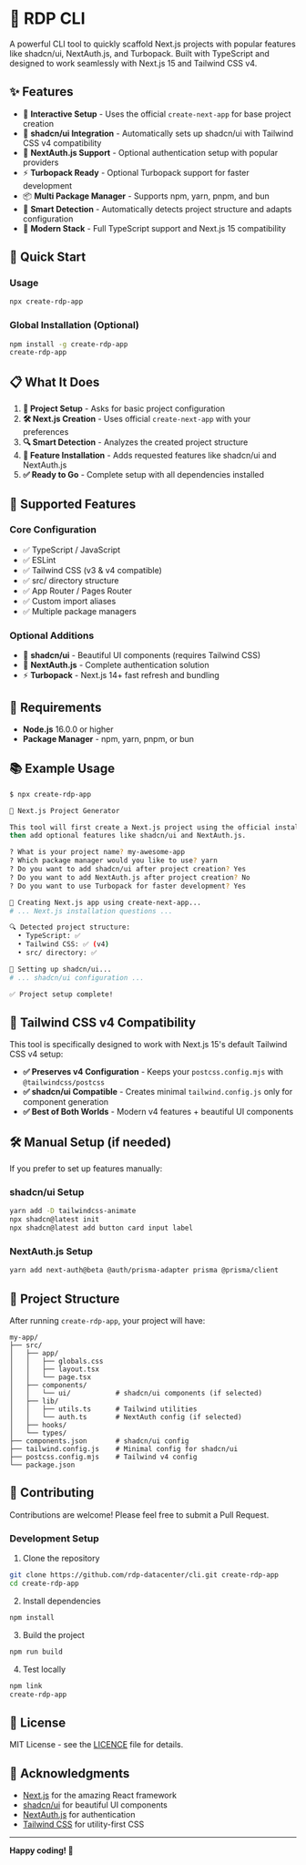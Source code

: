 # 🚀 RDP CLI

A powerful CLI tool to quickly scaffold Next.js projects with popular features like shadcn/ui, NextAuth.js, and Turbopack. Built with TypeScript and designed to work seamlessly with Next.js 15 and Tailwind CSS v4.

## ✨ Features

- 🎯 **Interactive Setup** - Uses the official `create-next-app` for base project creation
- 🎨 **shadcn/ui Integration** - Automatically sets up shadcn/ui with Tailwind CSS v4 compatibility
- 🔐 **NextAuth.js Support** - Optional authentication setup with popular providers
- ⚡ **Turbopack Ready** - Optional Turbopack support for faster development
- 📦 **Multi Package Manager** - Supports npm, yarn, pnpm, and bun
- 🔧 **Smart Detection** - Automatically detects project structure and adapts configuration
- 🌟 **Modern Stack** - Full TypeScript support and Next.js 15 compatibility

## 🚀 Quick Start

### Usage

```bash
npx create-rdp-app
```

### Global Installation (Optional)

```bash
npm install -g create-rdp-app
create-rdp-app
```

## 📋 What It Does

1. **🎯 Project Setup** - Asks for basic project configuration
2. **🛠️ Next.js Creation** - Uses official `create-next-app` with your preferences
3. **🔍 Smart Detection** - Analyzes the created project structure
4. **🎨 Feature Installation** - Adds requested features like shadcn/ui and NextAuth.js
5. **✅ Ready to Go** - Complete setup with all dependencies installed

## 🎨 Supported Features

### Core Configuration
- ✅ TypeScript / JavaScript
- ✅ ESLint
- ✅ Tailwind CSS (v3 & v4 compatible)
- ✅ src/ directory structure
- ✅ App Router / Pages Router
- ✅ Custom import aliases
- ✅ Multiple package managers

### Optional Additions
- 🎨 **shadcn/ui** - Beautiful UI components (requires Tailwind CSS)
- 🔐 **NextAuth.js** - Complete authentication solution
- ⚡ **Turbopack** - Next.js 14+ fast refresh and bundling

## 🔧 Requirements

- **Node.js** 16.0.0 or higher
- **Package Manager** - npm, yarn, pnpm, or bun

## 📚 Example Usage

```bash
$ npx create-rdp-app

🚀 Next.js Project Generator

This tool will first create a Next.js project using the official installer,
then add optional features like shadcn/ui and NextAuth.js.

? What is your project name? my-awesome-app
? Which package manager would you like to use? yarn
? Do you want to add shadcn/ui after project creation? Yes
? Do you want to add NextAuth.js after project creation? No
? Do you want to use Turbopack for faster development? Yes

🚀 Creating Next.js app using create-next-app...
# ... Next.js installation questions ...

🔍 Detected project structure:
  • TypeScript: ✅
  • Tailwind CSS: ✅ (v4)
  • src/ directory: ✅

🎨 Setting up shadcn/ui...
# ... shadcn/ui configuration ...

✅ Project setup complete!
```

## 🎯 Tailwind CSS v4 Compatibility

This tool is specifically designed to work with Next.js 15's default Tailwind CSS v4 setup:

- **✅ Preserves v4 Configuration** - Keeps your `postcss.config.mjs` with `@tailwindcss/postcss`
- **✅ shadcn/ui Compatible** - Creates minimal `tailwind.config.js` only for component generation
- **✅ Best of Both Worlds** - Modern v4 features + beautiful UI components

## 🛠️ Manual Setup (if needed)

If you prefer to set up features manually:

### shadcn/ui Setup
```bash
yarn add -D tailwindcss-animate
npx shadcn@latest init
npx shadcn@latest add button card input label
```

### NextAuth.js Setup
```bash
yarn add next-auth@beta @auth/prisma-adapter prisma @prisma/client
```

## 📁 Project Structure

After running `create-rdp-app`, your project will have:

```
my-app/
├── src/
│   ├── app/
│   │   ├── globals.css
│   │   ├── layout.tsx
│   │   └── page.tsx
│   ├── components/
│   │   └── ui/           # shadcn/ui components (if selected)
│   ├── lib/
│   │   ├── utils.ts      # Tailwind utilities
│   │   └── auth.ts       # NextAuth config (if selected)
│   ├── hooks/
│   └── types/
├── components.json       # shadcn/ui config
├── tailwind.config.js    # Minimal config for shadcn/ui
├── postcss.config.mjs    # Tailwind v4 config
└── package.json
```

## 🤝 Contributing

Contributions are welcome! Please feel free to submit a Pull Request.

### Development Setup

1. Clone the repository
```bash
git clone https://github.com/rdp-datacenter/cli.git create-rdp-app
cd create-rdp-app
```

2. Install dependencies
```bash
npm install
```

3. Build the project
```bash
npm run build
```

4. Test locally
```bash
npm link
create-rdp-app
```

## 📄 License

MIT License - see the [LICENCE](LICENCE) file for details.

## 🙏 Acknowledgments

- [Next.js](https://nextjs.org/) for the amazing React framework
- [shadcn/ui](https://ui.shadcn.com/) for beautiful UI components
- [NextAuth.js](https://next-auth.js.org/) for authentication
- [Tailwind CSS](https://tailwindcss.com/) for utility-first CSS

---

**Happy coding! 🚀**